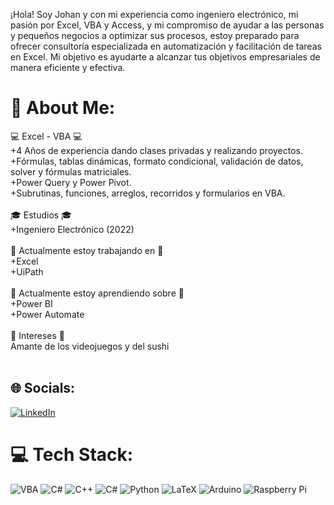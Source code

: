¡Hola! Soy Johan y con mi experiencia como ingeniero electrónico, mi pasión por Excel, VBA y Access, y mi compromiso de ayudar a las personas y pequeños negocios a optimizar sus procesos, estoy preparado para ofrecer consultoría especializada en automatización y facilitación de tareas en Excel. Mi objetivo es ayudarte a alcanzar tus objetivos empresariales de manera eficiente y efectiva.

# 💫 About Me:
:computer: Excel - VBA :computer:<br>+4 Años de experiencia dando clases privadas y realizando proyectos.<br>+Fórmulas, tablas dinámicas, formato condicional, validación de datos, solver y fórmulas matriciales.<br>+Power Query y Power Pivot.<br>+Subrutinas, funciones, arreglos, recorridos y formularios en VBA.<br><br>🎓 Estudios 🎓<br>+Ingeniero Electrónico (2022)<br><br>🔭 Actualmente estoy trabajando en 🔭<br>+Excel<br>+UiPath<br><br>🌱 Actualmente estoy aprendiendo sobre 🌱<br>+Power BI<br>+Power Automate<br><br>💬 Intereses 💬<br>Amante de los videojuegos y del sushi<br><br>


## 🌐 Socials:
[![LinkedIn](https://img.shields.io/badge/LinkedIn-%230077B5.svg?logo=linkedin&logoColor=white)](https://www.linkedin.com/in/johan-alexander-hernandez-ruiz-a5b465205/) 

# 💻 Tech Stack:
![VBA](https://img.shields.io/badge/VBA-VBA-green) ![C#](https://img.shields.io/badge/c%23-%23239120.svg?style=for-the-badge&logo=c-sharp&logoColor=white) ![C++](https://img.shields.io/badge/c++-%2300599C.svg?style=for-the-badge&logo=c%2B%2B&logoColor=white) ![C#](https://img.shields.io/badge/c%23-%23239120.svg?style=for-the-badge&logo=c-sharp&logoColor=white) ![Python](https://img.shields.io/badge/python-3670A0?style=for-the-badge&logo=python&logoColor=ffdd54) ![LaTeX](https://img.shields.io/badge/latex-%23008080.svg?style=for-the-badge&logo=latex&logoColor=white) ![Arduino](https://img.shields.io/badge/-Arduino-00979D?style=for-the-badge&logo=Arduino&logoColor=white) ![Raspberry Pi](https://img.shields.io/badge/-RaspberryPi-C51A4A?style=for-the-badge&logo=Raspberry-Pi)

<!--
# 📊 GitHub Stats:
![](https://github-readme-stats.vercel.app/api?username=johanh-1&theme=merko&hide_border=false&include_all_commits=true&count_private=true)<br/>
![](https://github-readme-streak-stats.herokuapp.com/?user=johanh-1&theme=merko&hide_border=false)<br/>
![](https://github-readme-stats.vercel.app/api/top-langs/?username=johanh-1&theme=merko&hide_border=false&include_all_commits=true&count_private=true&layout=compact)

---
[![](https://visitcount.itsvg.in/api?id=johanh-1&icon=7&color=0)](https://visitcount.itsvg.in)


**johanh-1/johanh-1** is a ✨ _special_ ✨ repository because its `README.md` (this file) appears on your GitHub profile.

Here are some ideas to get you started:

- 🔭 I’m currently working on ...
- 🌱 I’m currently learning ...
- 👯 I’m looking to collaborate on ...
- 🤔 I’m looking for help with ...
- 💬 Ask me about ...
- 📫 How to reach me: ...
- 😄 Pronouns: ...
- ⚡ Fun fact: ...
-->
